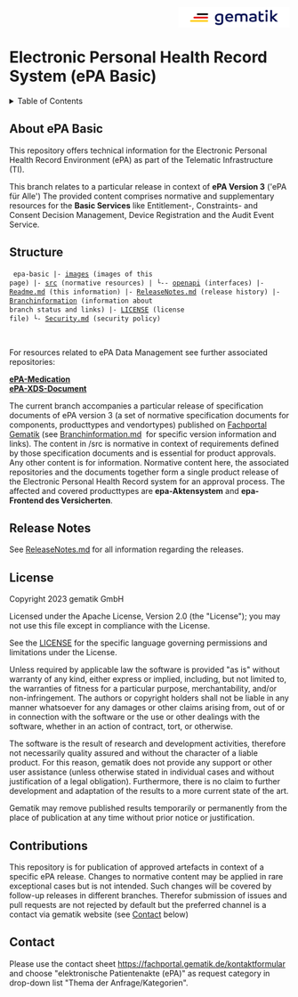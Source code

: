 <img align="right" width="200" height="37" src="images/Gematik_Logo_Flag_With_Background.png"/> <br/>
  
# Electronic Personal Health Record System (ePA Basic)

<details>
  <summary>Table of Contents</summary>
  <ol>
    <li><a href="#about-epa-basic">About ePA Basic </a></li>
    <li><a href="#release-notes">Release Notes</a></li>
    <li><a href="#license">License</a></li>
    <li><a href="#contributions">Contributions</a></li>
    <li><a href="#contact">Contact</a></li>
  </ol>
</details>

## About ePA Basic
This repository offers technical information for the Electronic Personal Health Record Environment (ePA) as part of the Telematic Infrastructure (TI).

This branch relates to a particular release in context of **ePA Version 3** ('ePA für Alle') 
The provided content comprises normative and supplementary resources for the **Basic Services** like Entitlement-, Constraints- and Consent Decision Management, Device Registration and the Audit Event Service.

## Structure 
<code><pre>
epa-basic
|- [images](/images) (images of this page)
|- [src](/src) (normative resources)
|     └-- [openapi](src/openapi) (interfaces)
|- [Readme.md](/README.md) (this information)
|- [ReleaseNotes.md](/ReleaseNotes.md) (release history)
|- [Branchinformation](/Branchinformation.md) (information about branch status and links)
|- [LICENSE](/LICENSE) (license file)
└- [Security.md](/SECURITY.md) (security policy)
</pre>
</code>


For resources related to ePA Data Management see further associated repositories:

[**ePA-Medication**](https://github.com/gematik/epa-medication/tree/ePA-3.0)</br>
[**ePA-XDS-Document**](https://github.com/gematik/epa-xds-document/tree/ePA-3.0)


The current branch accompanies a particular release of specification documents of ePA version 3 (a set of normative specification documents for components, producttypes and vendortypes) published on [Fachportal Gematik](https://fachportal.gematik.de/) (see [Branchinformation.md](./Branchinformation.md)  for specific version information and links).
The content in /src is normative in context of requirements defined by those specification documents and is essential for product approvals. Any other content is for information. Normative content here, the associated repositories and the documents together form a single product release of the Electronic Personal Health Record system for an approval process.
The affected and covered producttypes are **epa-Aktensystem** and **epa-Frontend des Versicherten**. 

## Release Notes
See [ReleaseNotes.md](./ReleaseNotes.md) for all information regarding the releases.

## License
 
Copyright 2023 gematik GmbH
 
Licensed under the Apache License, Version 2.0 (the "License"); you may not use this file except in compliance with the License.
 
See the [LICENSE](./LICENSE) for the specific language governing permissions and limitations under the License.
 
Unless required by applicable law the software is provided "as is" without warranty of any kind, either express or implied, including, but not limited to, the warranties of fitness for a particular purpose, merchantability, and/or non-infringement. The authors or copyright holders shall not be liable in any manner whatsoever for any damages or other claims arising from, out of or in connection with the software or the use or other dealings with the software, whether in an action of contract, tort, or otherwise.
 
The software is the result of research and development activities, therefore not necessarily quality assured and without the character of a liable product. For this reason, gematik does not provide any support or other user assistance (unless otherwise stated in individual cases and without justification of a legal obligation). Furthermore, there is no claim to further development and adaptation of the results to a more current state of the art.
 
Gematik may remove published results temporarily or permanently from the place of publication at any time without prior notice or justification.


## Contributions

This repository is for publication of approved artefacts in context of a specific ePA release. Changes to normative content may be applied in rare exceptional cases but is not intended. Such changes will be covered by follow-up releases in different branches.
Therefor submission of issues and pull requests are not rejected by default but the preferred channel is a contact via gematik website (see <a href="#contact">Contact</a> below) 

## Contact

Please use the contact sheet https://fachportal.gematik.de/kontaktformular and choose "elektronische Patientenakte (ePA)" as request category in drop-down list "Thema der Anfrage/Kategorien".
